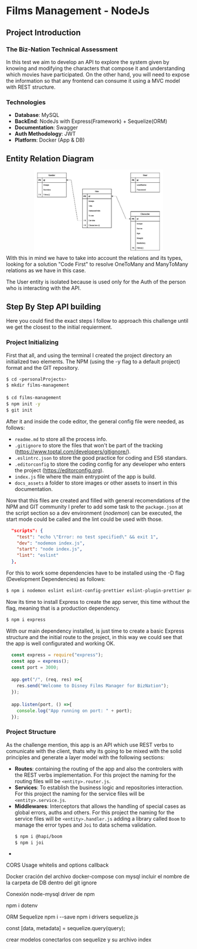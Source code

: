 # Films Management - NodeJs
## Project Introduction
### The Biz-Nation Technical Assessment
In this test we aim to develop an API to explore the system given by knowing and modifying the characters that compose it and understanding which movies have participated. On the other hand, you will need to expose the information so that any frontend can consume it using a MVC model with REST structure.
### Technologies
- **Database**: MySQL
- **BackEnd**: NodeJs with Express(Framework) + Sequelize(ORM)
- **Documentation**: Swagger
- **Auth Methodology**: JWT
- **Platform**: Docker (App & DB)

## Entity Relation Diagram
<div style="width: 70%; margin: 0 auto;">
    <img src="./docs_assets/ER_Diagram.jpg" alt="Example Image" width="500" height="auto">
</div>
With this in mind we have to take into account the relations and its types, looking for a solution "Code First" to resolve OneToMany and ManyToMany relations as we have in this case.

The User entity is isolated because is used only for the Auth of the person who is interacting with the API.

## Step By Step API building
Here you could find the exact steps I follow to approach this challenge until we get the closest to the initial requierment.

### Project Initializing
First that all, and using the terminal I created the project directory an initialized two elements. The NPM (using the -y flag to a default project) format and the GIT repository.
``` bash
$ cd <personalProjects>
$ mkdir films-management

$ cd films-management
$ npm init -y
$ git init
```
After it and inside the code editor, the general config file were needed, as follows:
- `readme.md` to store all the process info.
- `.gitignore` to store the files that won't be part of the tracking (https://www.toptal.com/developers/gitignore/).
- `.eslintrc.json` to store the good practice for coding and ES6 standars.
- `.editorconfig` to store the coding config for any developer who enters the project (https://editorconfig.org).
- `index.js` file where the main entrypoint of the app is build.
- `docs_assets` a folder to store images or other assets to insert in this documentation.

Now that this files are created and filled with general recomendations of the NPM and GIT community I prefer to add some task to the `package.json` at the script section so a dev environment (*nodemon*) can be executed, the start mode could be called and the lint could be used with those.

``` json
  "scripts": {
    "test": "echo \"Error: no test specified\" && exit 1",
    "dev": "nodemon index.js",
    "start": "node index.js",
    "lint": "eslint"
  },
```
For this to work some dependencies have to be installed using the -D flag (Development Dependencies) as follows:
``` bash
$ npm i nodemon eslint eslint-config-prettier eslint-plugin-prettier prettier -D
```
Now its time to install Express to create the app server, this time without the flag, meaning that is a production dependency.
``` bash
$ npm i express
```
With our main dependency installed, is just time to create a basic Express structure and the initial route to the project, in this way we could see that the app is well configurated and working OK.
``` js
  const express = require("express");
  const app = express();
  const port = 3000;

  app.get("/", (req, res) =>{
    res.send("Welcome to Disney Films Manager for BizNation");
  });

  app.listen(port, () =>{
    console.log("App running on port: " + port);
  });
```
### Project Structure
As the challenge mention, this app is an API which use REST verbs to comunicate with the client, thats why its going to be mixed with the solid principles and generate a layer model with the following sections:
- **Routes**: containing the routing of the app and also the controlers with the REST verbs implementation. For this project the naming for the routing files will be `<entity>.router.js`.
- **Services**: To establish the business logic and repositories interaction. For this project the naming for the service files will be `<entity>.service.js`.
- **Middlewares**: Interceptors that allows the handling of special cases as global errors, auths and others. For this project the naming for the service files will be `<entity>.handler.js` adding a library called `Boom` to manage the error types and `Joi` to data schema validation.
  ``` bash
  $ npm i @hapi/boom
  $ npm i joi
  ```
- 





CORS Usage
whitelis and options callback


Docker
cración del archivo docker-compose con mysql
incluir el nombre de la carpeta de DB dentro del git ignore

Conexión node-mysql
driver de npm

npm i dotenv

ORM
Sequelize 
npm i --save
npm i drivers
sequelize.js

const [data, metadata] = sequelize.query(query);

crear modelos
conectarlos con sequelize y su archivo index

